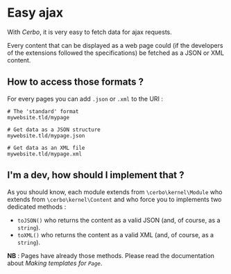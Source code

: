 # Easy ajax

With *Cerbo*, it is very easy to fetch data for ajax requests.

Every content that can be displayed as a web page could (if the
developers of the extensions followed the specifications) be fetched
as a JSON or XML content.

## How to access those formats ?

For every pages you can add `.json` or `.xml` to the URI :

    # The 'standard' format
    mywebsite.tld/mypage

    # Get data as a JSON structure
    mywebsite.tld/mypage.json

    # Get data as an XML file
    mywebsite.tld/mypage.xml

## I'm a dev, how should I implement that ?

As you should know, each module extends from `\cerbo\kernel\Module`
who extends from `\cerbo\kernel\Content` and who force you to
implements two dedicated methods :

* `toJSON()` who returns the content as a valid JSON (and, of course,
    as a `string`).
* `toXML()` who returns the content as a valid XML (and, of course, as
    a `string`).

**NB** : Pages have already those methods. Please read the
    documentation about *Making templates for `Page`*.
